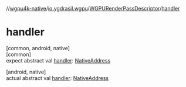 //[wgpu4k-native](../../../index.md)/[io.ygdrasil.wgpu](../index.md)/[WGPURenderPassDescriptor](index.md)/[handler](handler.md)

# handler

[common, android, native]\
[common]\
expect abstract val [handler](handler.md): [NativeAddress](../../ffi/-native-address/index.md)

[android, native]\
actual abstract val [handler](handler.md): [NativeAddress](../../ffi/-native-address/index.md)